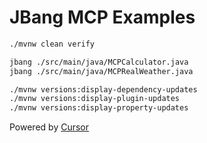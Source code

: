 # JBang MCP Examples

```bash
./mvnw clean verify

jbang ./src/main/java/MCPCalculator.java
jbang ./src/main/java/MCPRealWeather.java

./mvnw versions:display-dependency-updates
./mvnw versions:display-plugin-updates
./mvnw versions:display-property-updates
```

Powered by [Cursor](https://www.cursor.com/)